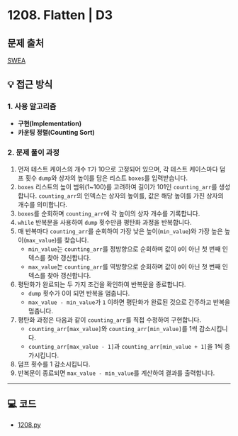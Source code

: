 # 1208. Flatten | D3

## 문제 출처
[SWEA](https://swexpertacademy.com/main/code/problem/problemDetail.do?contestProbId=AV139KOaABgCFAYh&categoryId=AV139KOaABgCFAYh&categoryType=CODE&problemTitle=1208&orderBy=FIRST_REG_DATETIME&selectCodeLang=ALL&select-1=&pageSize=10&pageIndex=1)

## 💡 접근 방식

### 1. 사용 알고리즘
* **구현(Implementation)**
* **카운팅 정렬(Counting Sort)**

### 2. 문제 풀이 과정
1.  먼저 테스트 케이스의 개수 `T`가 10으로 고정되어 있으며, 각 테스트 케이스마다 덤프 횟수 `dump`와 상자의 높이를 담은 리스트 `boxes`를 입력받습니다.
2.  `boxes` 리스트의 높이 범위(1~100)를 고려하여 길이가 101인 `counting_arr`를 생성합니다. `counting_arr`의 인덱스는 상자의 높이를, 값은 해당 높이를 가진 상자의 개수를 의미합니다.
3.  `boxes`를 순회하며 `counting_arr`에 각 높이의 상자 개수를 기록합니다.
4.  `while` 반복문을 사용하여 `dump` 횟수만큼 평탄화 과정을 반복합니다.
5.  매 반복마다 `counting_arr`를 순회하여 가장 낮은 높이(`min_value`)와 가장 높은 높이(`max_value`)를 찾습니다.
    * `min_value`는 `counting_arr`를 정방향으로 순회하며 값이 `0`이 아닌 첫 번째 인덱스를 찾아 갱신합니다.
    * `max_value`는 `counting_arr`를 역방향으로 순회하며 값이 `0`이 아닌 첫 번째 인덱스를 찾아 갱신합니다.
6.  평탄화가 완료되는 두 가지 조건을 확인하여 반복문을 종료합니다.
    * `dump` 횟수가 0이 되면 반복을 멈춥니다.
    * `max_value - min_value`가 `1` 이하면 평탄화가 완료된 것으로 간주하고 반복을 멈춥니다.
7.  평탄화 과정은 다음과 같이 `counting_arr`를 직접 수정하여 구현합니다.
    * `counting_arr[max_value]`와 `counting_arr[min_value]`를 1씩 감소시킵니다.
    * `counting_arr[max_value - 1]`과 `counting_arr[min_value + 1]`을 1씩 증가시킵니다.
8.  덤프 횟수를 1 감소시킵니다.
9.  반복문이 종료되면 `max_value - min_value`를 계산하여 결과를 출력합니다.


---

## 💻 코드
* [1208.py](1208.py)